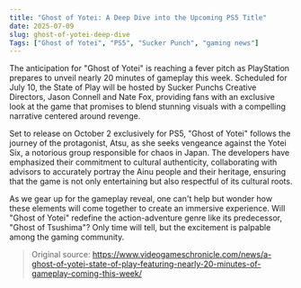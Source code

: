 ```yaml
---
title: "Ghost of Yotei: A Deep Dive into the Upcoming PS5 Title"
date: 2025-07-09
slug: ghost-of-yotei-deep-dive
Tags: ["Ghost of Yotei", "PS5", "Sucker Punch", "gaming news"]
---
```


The anticipation for "Ghost of Yotei" is reaching a fever pitch as PlayStation prepares to unveil nearly 20 minutes of gameplay this week. Scheduled for July 10, the State of Play will be hosted by Sucker Punchs Creative Directors, Jason Connell and Nate Fox, providing fans with an exclusive look at the game that promises to blend stunning visuals with a compelling narrative centered around revenge.

Set to release on October 2 exclusively for PS5, "Ghost of Yotei" follows the journey of the protagonist, Atsu, as she seeks vengeance against the Yotei Six, a notorious group responsible for chaos in Japan. The developers have emphasized their commitment to cultural authenticity, collaborating with advisors to accurately portray the Ainu people and their heritage, ensuring that the game is not only entertaining but also respectful of its cultural roots.

As we gear up for the gameplay reveal, one can't help but wonder how these elements will come together to create an immersive experience. Will "Ghost of Yotei" redefine the action-adventure genre like its predecessor, "Ghost of Tsushima"? Only time will tell, but the excitement is palpable among the gaming community.
> Original source: https://www.videogameschronicle.com/news/a-ghost-of-yotei-state-of-play-featuring-nearly-20-minutes-of-gameplay-coming-this-week/